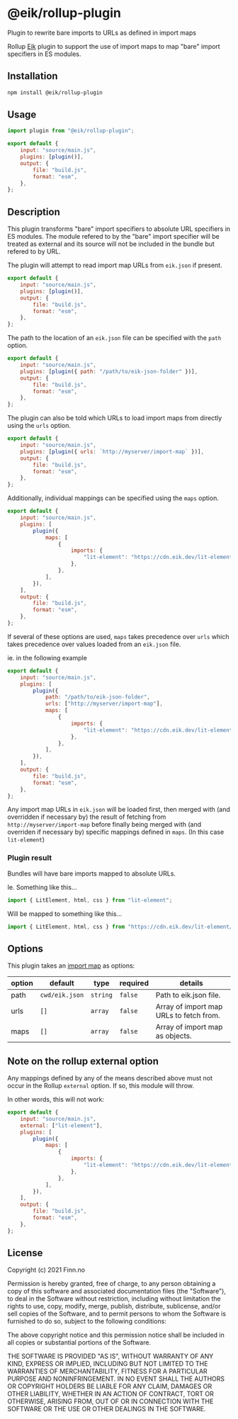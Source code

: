 # @eik/rollup-plugin

Plugin to rewrite bare imports to URLs as defined in import maps

Rollup [Eik](https://eik.dev/) plugin to support the use of import maps to map "bare" import specifiers in ES modules.

## Installation

```bash
npm install @eik/rollup-plugin
```

## Usage

```js
import plugin from "@eik/rollup-plugin";

export default {
	input: "source/main.js",
	plugins: [plugin()],
	output: {
		file: "build.js",
		format: "esm",
	},
};
```

## Description

This plugin transforms "bare" import specifiers to absolute URL specifiers in
ES modules. The module refered to by the "bare" import specifier will be
treated as external and its source will not be included in the bundle but
refered to by URL.

The plugin will attempt to read import map URLs from `eik.json` if present.

```js
export default {
	input: "source/main.js",
	plugins: [plugin()],
	output: {
		file: "build.js",
		format: "esm",
	},
};
```

The path to the location of an `eik.json` file can be specified with the `path` option.

```js
export default {
	input: "source/main.js",
	plugins: [plugin({ path: "/path/to/eik-json-folder" })],
	output: {
		file: "build.js",
		format: "esm",
	},
};
```

The plugin can also be told which URLs to load import maps from directly using the `urls` option.

```js
export default {
	input: "source/main.js",
	plugins: [plugin({ urls: `http://myserver/import-map` })],
	output: {
		file: "build.js",
		format: "esm",
	},
};
```

Additionally, individual mappings can be specified using the `maps` option.

```js
export default {
	input: "source/main.js",
	plugins: [
		plugin({
			maps: [
				{
					imports: {
						"lit-element": "https://cdn.eik.dev/lit-element/v2",
					},
				},
			],
		}),
	],
	output: {
		file: "build.js",
		format: "esm",
	},
};
```

If several of these options are used, `maps` takes precedence over `urls` which takes precedence over values loaded from an `eik.json` file.

ie. in the following example

```js
export default {
	input: "source/main.js",
	plugins: [
		plugin({
			path: "/path/to/eik-json-folder",
			urls: ["http://myserver/import-map"],
			maps: [
				{
					imports: {
						"lit-element": "https://cdn.eik.dev/lit-element/v2",
					},
				},
			],
		}),
	],
	output: {
		file: "build.js",
		format: "esm",
	},
};
```

Any import map URLs in `eik.json` will be loaded first, then merged with (and overridden if necessary by) the result of fetching from `http://myserver/import-map` before finally being merged with (and overriden if necessary by) specific mappings defined in `maps`. (In this case `lit-element`)

### Plugin result

Bundles will have bare imports mapped to absolute URLs.

Ie. Something like this...

```js
import { LitElement, html, css } from "lit-element";
```

Will be mapped to something like this...

```js
import { LitElement, html, css } from "https://cdn.eik.dev/lit-element/v2";
```

## Options

This plugin takes an [import map](https://github.com/WICG/import-maps) as options:

| option | default        | type     | required | details                                 |
| ------ | -------------- | -------- | -------- | --------------------------------------- |
| path   | `cwd/eik.json` | `string` | `false`  | Path to eik.json file.                  |
| urls   | `[]`           | `array`  | `false`  | Array of import map URLs to fetch from. |
| maps   | `[]`           | `array`  | `false`  | Array of import map as objects.         |

## Note on the rollup external option

Any mappings defined by any of the means described above must not occur in the Rollup `external` option.
If so, this module will throw.

In other words, this will not work:

```js
export default {
	input: "source/main.js",
	external: ["lit-element"],
	plugins: [
		plugin({
			maps: [
				{
					imports: {
						"lit-element": "https://cdn.eik.dev/lit-element/v2",
					},
				},
			],
		}),
	],
	output: {
		file: "build.js",
		format: "esm",
	},
};
```

## License

Copyright (c) 2021 Finn.no

Permission is hereby granted, free of charge, to any person obtaining a copy
of this software and associated documentation files (the "Software"), to deal
in the Software without restriction, including without limitation the rights
to use, copy, modify, merge, publish, distribute, sublicense, and/or sell
copies of the Software, and to permit persons to whom the Software is
furnished to do so, subject to the following conditions:

The above copyright notice and this permission notice shall be included in all
copies or substantial portions of the Software.

THE SOFTWARE IS PROVIDED "AS IS", WITHOUT WARRANTY OF ANY KIND, EXPRESS OR
IMPLIED, INCLUDING BUT NOT LIMITED TO THE WARRANTIES OF MERCHANTABILITY,
FITNESS FOR A PARTICULAR PURPOSE AND NONINFRINGEMENT. IN NO EVENT SHALL THE
AUTHORS OR COPYRIGHT HOLDERS BE LIABLE FOR ANY CLAIM, DAMAGES OR OTHER
LIABILITY, WHETHER IN AN ACTION OF CONTRACT, TORT OR OTHERWISE, ARISING FROM,
OUT OF OR IN CONNECTION WITH THE SOFTWARE OR THE USE OR OTHER DEALINGS IN THE
SOFTWARE.
